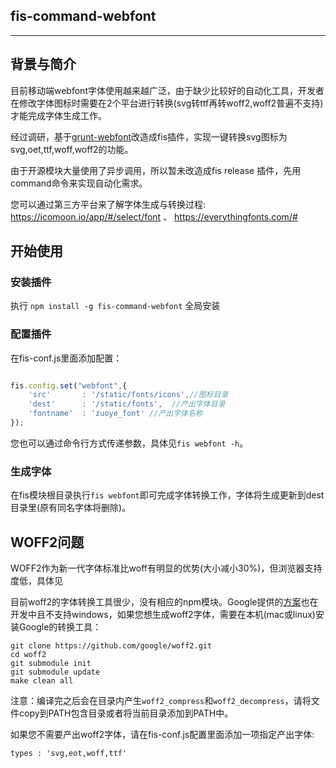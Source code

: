 ## fis-command-webfont

---


## 背景与简介

目前移动端webfont字体使用越来越广泛，由于缺少比较好的自动化工具，开发者在修改字体图标时需要在2个平台进行转换(svg转ttf再转woff2,woff2普遍不支持)才能完成字体生成工作。

经过调研，基于[grunt-webfont](https://github.com/sapegin/grunt-webfont)改造成fis插件，实现一键转换svg图标为svg,oet,ttf,woff,woff2的功能。

由于开源模块大量使用了异步调用，所以暂未改造成fis release 插件，先用command命令来实现自动化需求。

您可以通过第三方平台来了解字体生成与转换过程: https://icomoon.io/app/#/select/font 、 https://everythingfonts.com/#

## 开始使用

### 安装插件

执行 `npm install -g fis-command-webfont` 全局安装

### 配置插件

在fis-conf.js里面添加配置：


```javascript

fis.config.set("webfont",{
    'src'       : '/static/fonts/icons',//图标目录
    'dest'      : '/static/fonts',  //产出字体目录
    'fontname'  : 'zuoye_font' //产出字体名称
});

```

您也可以通过命令行方式传递参数，具体见`fis webfont -h`。

### 生成字体

在fis模块根目录执行`fis webfont`即可完成字体转换工作，字体将生成更新到dest目录里(原有同名字体将删除)。


## WOFF2问题

WOFF2作为新一代字体标准比woff有明显的优势(大小减小30%)，但浏览器支持度低，具体见

目前woff2的字体转换工具很少，没有相应的npm模块。Google提供的[方案](https://github.com/google/woff2)也在开发中且不支持windows，如果您想生成woff2字体，需要在本机(mac或linux)安装Google的转换工具：

```
git clone https://github.com/google/woff2.git
cd woff2
git submodule init
git submodule update
make clean all
```

注意：编译完之后会在目录内产生`woff2_compress`和`woff2_decompress`，请将文件copy到PATH包含目录或者将当前目录添加到PATH中。

如果您不需要产出woff2字体，请在fis-conf.js配置里面添加一项指定产出字体:

```
types : 'svg,eot,woff,ttf'

```


